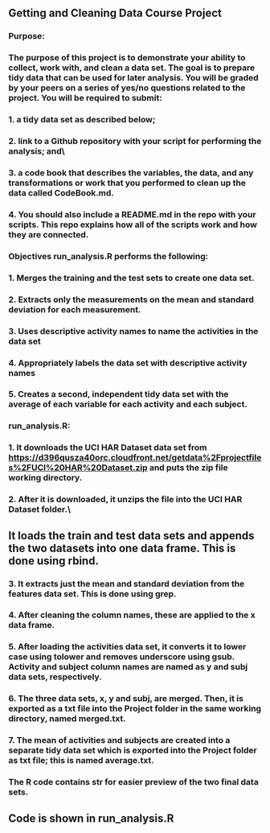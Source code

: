 ## Getting and Cleaning Data Course Project

### Purpose:

### The purpose of this project is to demonstrate your ability to collect, work with, and clean a data set. The goal is to prepare tidy data that can be used for later analysis. You will be graded by your peers on a series of yes/no questions related to the project. You will be required to submit:

### 1. a tidy data set as described below;
### 2. link to a Github repository with your script for performing the analysis; and\
###  3. a  code book that describes the variables, the data, and any transformations or work that you performed to clean up the data called CodeBook.md.
### 4. You should also include a README.md in the repo with your scripts. This repo explains how all of the scripts work and how they are connected.

### Objectives run_analysis.R performs the following:

### 1. Merges the training and the test sets to create one data set.
### 2. Extracts only the measurements on the mean and standard deviation for each measurement.
### 3. Uses descriptive activity names to name the activities in the data set
### 4. Appropriately labels the data set with descriptive activity names
### 5. Creates a second, independent tidy data set with the average of each variable for each activity and each subject.

### run_analysis.R:

### 1. It downloads the UCI HAR Dataset data set from https://d396qusza40orc.cloudfront.net/getdata%2Fprojectfiles%2FUCI%20HAR%20Dataset.zip and puts the zip file working directory. 

### 2. After it is downloaded, it unzips the file into the UCI HAR Dataset folder.\
## It loads the train and test data sets and appends the two datasets into one data frame. This is done using rbind.

### 3. It extracts just the mean and standard deviation from the features data set. This is done using grep.

### 4. After cleaning the column names, these are applied to the x data frame.

### 5. After loading the activities data set, it converts it to lower case using tolower and removes underscore using gsub. Activity and subject column names are named as y and subj data sets, respectively.

### 6. The three data sets, x, y and subj, are merged. Then, it is exported as a txt file into the Project folder in the same working directory, named merged.txt.

### 7. The mean of activities and subjects are created into a separate tidy data set which is exported into the Project folder as txt file; this is named average.txt.

### The R code contains str for easier preview of the two final data sets.


## Code is shown in run_analysis.R

